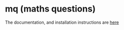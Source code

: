 # mq (maths questions)

The documentation, and installation instructions are [here](https://noisytoot.org/post/mq)
